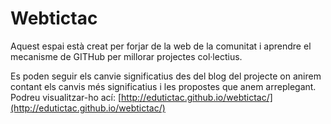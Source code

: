 # Webtictac

Aquest espai està creat per forjar de la web de la comunitat i aprendre el mecanisme de GITHub per millorar projectes col·lectius.

Es poden seguir els canvie significatius des del blog del projecte on anirem contant els canvis més significatius i les propostes que anem arreplegant. Podreu visualitzar-ho ací: [http://edutictac.github.io/webtictac/](http://edutictac.github.io/webtictac/)
